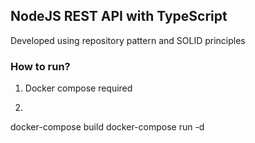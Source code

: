 ## NodeJS REST API with TypeScript
Developed using repository pattern and SOLID principles

### How to run?
1. Docker compose required
2.  ```
  docker-compose build
  docker-compose run -d
```